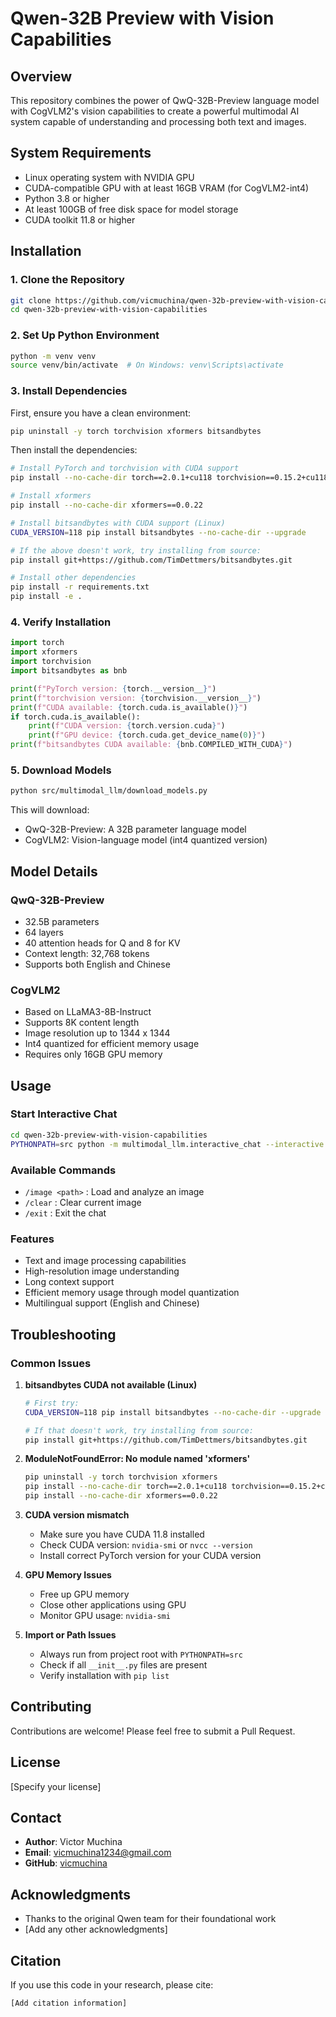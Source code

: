# Qwen-32B Preview with Vision Capabilities

## Overview
This repository combines the power of QwQ-32B-Preview language model with CogVLM2's vision capabilities to create a powerful multimodal AI system capable of understanding and processing both text and images.

## System Requirements
- Linux operating system with NVIDIA GPU
- CUDA-compatible GPU with at least 16GB VRAM (for CogVLM2-int4)
- Python 3.8 or higher
- At least 100GB of free disk space for model storage
- CUDA toolkit 11.8 or higher

## Installation

### 1. Clone the Repository
```bash
git clone https://github.com/vicmuchina/qwen-32b-preview-with-vision-capabilities.git
cd qwen-32b-preview-with-vision-capabilities
```

### 2. Set Up Python Environment
```bash
python -m venv venv
source venv/bin/activate  # On Windows: venv\Scripts\activate
```

### 3. Install Dependencies
First, ensure you have a clean environment:
```bash
pip uninstall -y torch torchvision xformers bitsandbytes
```

Then install the dependencies:
```bash
# Install PyTorch and torchvision with CUDA support
pip install --no-cache-dir torch==2.0.1+cu118 torchvision==0.15.2+cu118 -f https://download.pytorch.org/whl/torch_stable.html

# Install xformers
pip install --no-cache-dir xformers==0.0.22

# Install bitsandbytes with CUDA support (Linux)
CUDA_VERSION=118 pip install bitsandbytes --no-cache-dir --upgrade

# If the above doesn't work, try installing from source:
pip install git+https://github.com/TimDettmers/bitsandbytes.git

# Install other dependencies
pip install -r requirements.txt
pip install -e .
```

### 4. Verify Installation
```python
import torch
import xformers
import torchvision
import bitsandbytes as bnb

print(f"PyTorch version: {torch.__version__}")
print(f"torchvision version: {torchvision.__version__}")
print(f"CUDA available: {torch.cuda.is_available()}")
if torch.cuda.is_available():
    print(f"CUDA version: {torch.version.cuda}")
    print(f"GPU device: {torch.cuda.get_device_name(0)}")
print(f"bitsandbytes CUDA available: {bnb.COMPILED_WITH_CUDA}")
```

### 5. Download Models
```bash
python src/multimodal_llm/download_models.py
```

This will download:
- QwQ-32B-Preview: A 32B parameter language model
- CogVLM2: Vision-language model (int4 quantized version)

## Model Details

### QwQ-32B-Preview
- 32.5B parameters
- 64 layers
- 40 attention heads for Q and 8 for KV
- Context length: 32,768 tokens
- Supports both English and Chinese

### CogVLM2
- Based on LLaMA3-8B-Instruct
- Supports 8K content length
- Image resolution up to 1344 x 1344
- Int4 quantized for efficient memory usage
- Requires only 16GB GPU memory

## Usage

### Start Interactive Chat
```bash
cd qwen-32b-preview-with-vision-capabilities
PYTHONPATH=src python -m multimodal_llm.interactive_chat --interactive
```

### Available Commands
- `/image <path>` : Load and analyze an image
- `/clear` : Clear current image
- `/exit` : Exit the chat

### Features
- Text and image processing capabilities
- High-resolution image understanding
- Long context support
- Efficient memory usage through model quantization
- Multilingual support (English and Chinese)

## Troubleshooting

### Common Issues

1. **bitsandbytes CUDA not available (Linux)**
   ```bash
   # First try:
   CUDA_VERSION=118 pip install bitsandbytes --no-cache-dir --upgrade
   
   # If that doesn't work, try installing from source:
   pip install git+https://github.com/TimDettmers/bitsandbytes.git
   ```

2. **ModuleNotFoundError: No module named 'xformers'**
   ```bash
   pip uninstall -y torch torchvision xformers
   pip install --no-cache-dir torch==2.0.1+cu118 torchvision==0.15.2+cu118 -f https://download.pytorch.org/whl/torch_stable.html
   pip install --no-cache-dir xformers==0.0.22
   ```

3. **CUDA version mismatch**
   - Make sure you have CUDA 11.8 installed
   - Check CUDA version: `nvidia-smi` or `nvcc --version`
   - Install correct PyTorch version for your CUDA version

4. **GPU Memory Issues**
   - Free up GPU memory
   - Close other applications using GPU
   - Monitor GPU usage: `nvidia-smi`

5. **Import or Path Issues**
   - Always run from project root with `PYTHONPATH=src`
   - Check if all `__init__.py` files are present
   - Verify installation with `pip list`

## Contributing
Contributions are welcome! Please feel free to submit a Pull Request.

## License
[Specify your license]

## Contact
- **Author**: Victor Muchina
- **Email**: vicmuchina1234@gmail.com
- **GitHub**: [vicmuchina](https://github.com/vicmuchina)

## Acknowledgments
- Thanks to the original Qwen team for their foundational work
- [Add any other acknowledgments]

## Citation
If you use this code in your research, please cite:
```
[Add citation information]
```
